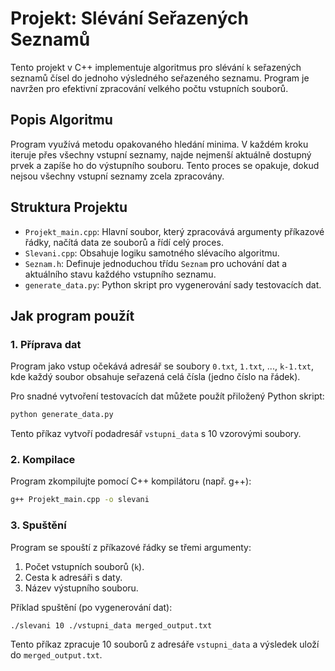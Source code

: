 # Projekt: Slévání Seřazených Seznamů

Tento projekt v C++ implementuje algoritmus pro slévání `k` seřazených seznamů čísel do jednoho výsledného seřazeného seznamu. Program je navržen pro efektivní zpracování velkého počtu vstupních souborů.

## Popis Algoritmu

Program využívá metodu opakovaného hledání minima. V každém kroku iteruje přes všechny vstupní seznamy, najde nejmenší aktuálně dostupný prvek a zapíše ho do výstupního souboru. Tento proces se opakuje, dokud nejsou všechny vstupní seznamy zcela zpracovány.

## Struktura Projektu

-   `Projekt_main.cpp`: Hlavní soubor, který zpracovává argumenty příkazové řádky, načítá data ze souborů a řídí celý proces.
-   `Slevani.cpp`: Obsahuje logiku samotného slévacího algoritmu.
-   `Seznam.h`: Definuje jednoduchou třídu `Seznam` pro uchování dat a aktuálního stavu každého vstupního seznamu.
-   `generate_data.py`: Python skript pro vygenerování sady testovacích dat.

## Jak program použít

### 1. Příprava dat

Program jako vstup očekává adresář se soubory `0.txt`, `1.txt`, ..., `k-1.txt`, kde každý soubor obsahuje seřazená celá čísla (jedno číslo na řádek).

Pro snadné vytvoření testovacích dat můžete použít přiložený Python skript:
```sh
python generate_data.py
```
Tento příkaz vytvoří podadresář `vstupni_data` s 10 vzorovými soubory.

### 2. Kompilace

Program zkompilujte pomocí C++ kompilátoru (např. g++):
```sh
g++ Projekt_main.cpp -o slevani
```

### 3. Spuštění

Program se spouští z příkazové řádky se třemi argumenty:
1.  Počet vstupních souborů (`k`).
2.  Cesta k adresáři s daty.
3.  Název výstupního souboru.

Příklad spuštění (po vygenerování dat):
```sh
./slevani 10 ./vstupni_data merged_output.txt
```
Tento příkaz zpracuje 10 souborů z adresáře `vstupni_data` a výsledek uloží do `merged_output.txt`.
